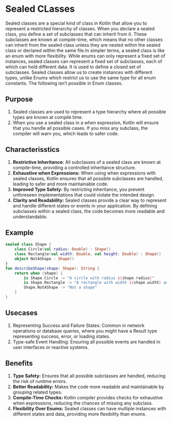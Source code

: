 # Sealed CLasses
Sealed classes are a special kind of class in Kotlin that allow you to represent a restricted hierarchy of classes. When you declare a sealed class, you define a set of subclasses that can inherit from it. These subclasses are known at compile-time, which means that no other classes can inherit from the sealed class unless they are nested within the sealed class or declared within the same file.In simpler terms, a sealed class is like an enum with more flexibility. While enums can only represent a fixed set of instances, sealed classes can represent a fixed set of subclasses, each of which can hold different data.
It is used to define a closed set of subclasses. Sealed classes allow us to create instances with different types, unlike Enums which restrict us to use the same type for all enum constants. The following isn’t possible in Enum classes.
## Purpose
1) Sealed classes are used to represent a type hierarchy where all possible types are known at compile time.
2) When you use a sealed class in a when expression, Kotlin will ensure that you handle all possible cases. If you miss any subclass, the compiler will warn you, which leads to safer code.

## Characterisstics
1) **Restrictive Inheritance:** All subclasses of a sealed class are known at compile-time, providing a controlled inheritance structure.
2) **Exhaustive when Expressions:** When using when expressions with sealed classes, Kotlin ensures that all possible subclasses are handled, leading to safer and more maintainable code.
3) **Improved Type Safety:** By restricting inheritance, you prevent unforeseen implementations that could violate the intended design.
4) **Clarity and Readability:** Sealed classes provide a clear way to represent and handle different states or events in your application. By defining subclasses within a sealed class, the code becomes more readable and understandable.

## Example
```kotlin
sealed class Shape {
    class Circle(val radius: Double) : Shape()
    class Rectangle(val width: Double, val height: Double) : Shape()
    object NotAShape : Shape()
}
fun describeShape(shape: Shape): String {
    return when (shape) {
        is Shape.Circle -> "A circle with radius ${shape.radius}"
        is Shape.Rectangle -> "A rectangle with width ${shape.width} and height ${shape.height}"
        Shape.NotAShape -> "Not a shape"
    }
}
```
## Usecases
1) Representing Success and Failure States: Common in network operations or database queries, where you might have a Result type representing success, error, or loading states.
2) Type-safe Event Handling: Ensuring all possible events are handled in user interfaces or reactive systems.

## Benefits
1) **Type Safety:** Ensures that all possible subclasses are handled, reducing the risk of runtime errors.
2) **Better Readability:** Makes the code more readable and maintainable by grouping related types.
3) **Compile-Time Checks:** Kotlin compiler provides checks for exhaustive when expressions, reducing the chances of missing any subclass.
4) **Flexibility Over Enums:** Sealed classes can have multiple instances with different states and data, providing more flexibility than enums.
